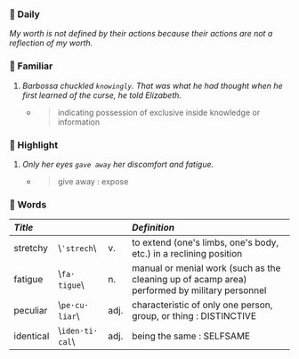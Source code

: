 ### :cherries: Daily
*My worth is not defined by their actions because their actions are not a reflection of my worth.*
### :watermelon: Familiar
1. *Barbossa chuckled `knowingly`. That was what he had thought when he first learned of the curse, he told Elizabeth.*
   * > indicating possession of exclusive inside knowledge or information
### :tangerine: Highlight
1. *Only her eyes `gave away` her discomfort and fatigue.*
   * > give away : expose
### :grapes: Words
|*Title*|||*Definition*|
|:-----|:-----|:-----|:-----|
|stretchy| \\`ˈstrech`\\ |v.|to extend (one's limbs, one's body, etc.) in a reclining position|
|fatigue| \\`fa·​tigue`\\ |n.|manual or menial work (such as the cleaning up of acamp area) performed by military personnel|
|peculiar| \\`pe·​cu·​liar`\\ |adj.|characteristic of only one person, group, or thing : DISTINCTIVE|
|identical| \\`iden·​ti·​cal`\\ |adj.|being the same : SELFSAME|
